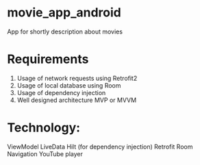 # movie_app_android
App for shortly description about movies

# Requirements

1. Usage of network requests using Retrofit2
2. Usage of local database using Room
3. Usage of dependency injection
4. Well designed architecture MVP or MVVM

# Technology:
ViewModel
LiveData
Hilt (for dependency injection)
Retrofit
Room
Navigation
YouTube player
